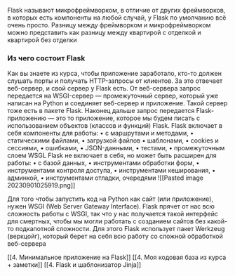 Flask называют микрофреймворком, в отличие от других фреймворков, в которых есть компоненты на любой случай, у Flask по умолчанию всё очень просто. Разницу между фреймворком и микрофреймворком можно представить как разницу между квартирой с отделкой и квартирой без отделки

### Из чего состоит Flask
Как вы знаете из курса, чтобы приложение заработало, кто-то должен слушать порты и получать HTTP-запросы от клиентов. За это отвечает веб-сервер, и свой сервер у Flask есть. От веб-сервера запрос передается на WSGI-сервер — промежуточный сервер, который уже написан на Python и соединяет веб-сервер и приложение. Такой сервер тоже есть в пакете Flask. Наконец дальше запрос передается Flask-приложению — это то приложение, которое мы будем писать с использованием объектов (классов и функций) Flask. Flask включает в себя компоненты для работы: 
• с маршрутами и методами, 
• статическими файлами, 
• загрузкой файлов 
• шаблонами,
• cookies и сессиями,
• ошибками,
• JSON-данными,
• тестами,
• промежуточным слоем WSGL Flask не включает в себя, но может быть расширен для работы:
• с базой данных,
• инструментами обработки форм, 
• инструментами контроля доступа,
• инструментами кеширования, 
• админкой,
• инструментами отладки, очередями
![[Pasted image 20230901025919.png]]

Для того чтобы запустить код на Python как сайт (или приложение), нужен WSGI (Web Server Gateway Interface). Flask прячет от нас всю сложность работы с WSGI, так что у нас получается такой интерфейс для смертных, чтобы мы могли работать с созданием сайтов без какой-то подкапотной сложности. Для этого Flask использует пакет Werkzeug (веркцойг), который берет на себя всю работу со сложной обработкой веб-сервера

[[4. Минимальное приложение на Flask]]
[[4. Моя кодовая база из курса + заметки]]
[[4. Flask и шаблонизатор Jinja]]

